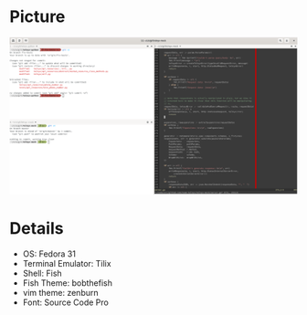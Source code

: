 # Picture

![Screenshot](screenshot.png)

# Details

* OS: Fedora 31
* Terminal Emulator: Tilix
* Shell: Fish
* Fish Theme: bobthefish
* vim theme: zenburn
* Font: Source Code Pro
